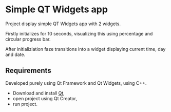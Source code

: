 # Simple QT Widgets app

Project display simple QT Widgets app with 2 widgets.

Firstly initializes for 10 seconds, visualizing this using percentage and circular progress bar.

After initializiation faze transitions into a widget displaying current time, day and date. 

## Requirements

Developed purely using Qt Framework and Qt Widgets, using C++. 

* Download and install [Qt](https://www.qt.io), 
* open project using Qt Creator, 
* run project. 

